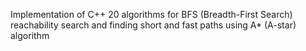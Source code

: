 
Implementation of C++ 20 algorithms for BFS (Breadth-First Search) reachability search and finding short and fast paths using A* (A-star) algorithm 
